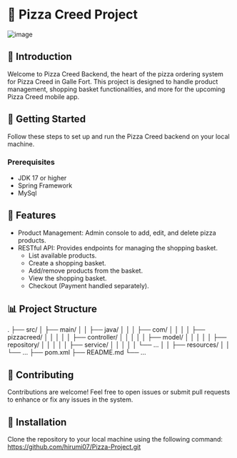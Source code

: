# 🍕 Pizza Creed Project

![image](https://github.com/HiruAmarajeewa/Pizza-Creed-Project/assets/142741031/2ca45bc8-f095-4b38-bb0e-fe1131f22acb)

## 🍕 Introduction

Welcome to Pizza Creed Backend, the heart of the pizza ordering system for Pizza Creed in Galle Fort. This project is designed to handle product management, shopping basket functionalities, and more for the upcoming Pizza Creed mobile app.

## 🚀 Getting Started

Follow these steps to set up and run the Pizza Creed backend on your local machine.

### Prerequisites

- JDK 17 or higher
- Spring Framework
- MySql

## 🍴 Features

- Product Management: Admin console to add, edit, and delete pizza products.
- RESTful API: Provides endpoints for managing the shopping basket.
  - List available products.
  - Create a shopping basket.
  - Add/remove products from the basket.
  - View the shopping basket.
  - Checkout (Payment handled separately).

## 📊 Project Structure

.
├── src/
│   ├── main/
│   │   ├── java/
│   │   │   ├── com/
│   │   │   │   ├── pizzacreed/
│   │   │   │   │   ├── controller/
│   │   │   │   │   ├── model/
│   │   │   │   │   ├── repository/
│   │   │   │   │   ├── service/
│   │   │   │   │   └── ...
│   │   ├── resources/
│   │   └── ...
├── pom.xml
├── README.md
└── ...
## 🤝 Contributing
Contributions are welcome! Feel free to open issues or submit pull requests to enhance or fix any issues in the system.

## 🚀 Installation

Clone the repository to your local machine using the following command:
https://github.com/hirumi07/Pizza-Project.git
